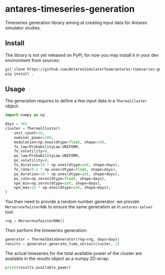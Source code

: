 # antares-timeseries-generation

Timeseries generation library aiming at creating input data
for Antares simulator studies.

## Install

The library is not yet released on PyPI, for now you may install it 
in your dev environment from sources:
```bash
git clone https://github.com/AntaresSimulatorTeam/antares-timeseries-generation
pip install .
```

## Usage

The generation requires to define a few input data in a `ThermalCluster` object: 

```python
import numpy as np

days = 365
cluster = ThermalCluster(
    unit_count=10,
    nominal_power=100,
    modulation=np.ones(dtype=float, shape=24),
    fo_law=ProbabilityLaw.UNIFORM,
    fo_volatility=0,
    po_law=ProbabilityLaw.UNIFORM,
    po_volatility=0,
    fo_duration=10 * np.ones(dtype=int, shape=days),
    fo_rate=0.2 * np.ones(dtype=float, shape=days),
    po_duration=10 * np.ones(dtype=int, shape=days),
    po_rate=np.zeros(dtype=float, shape=days),
    npo_min=np.zeros(dtype=int, shape=days),
    npo_max=10 * np.ones(dtype=int, shape=days),
)
```

You then need to provide a random number generator: we provide `MersernneTwisterRNG` 
to ensure the same generation as in `antares-solver` tool.
```python
rng = MersernneTwisterRNG()
```

Then perform the timeseries generation:
```python
generator = ThermalDataGenerator(rng=rng, days=days)
results = generator.generate_time_series(cluster, 1)
```

The actual timeseries for the total available power of the cluster are available in
the results object as a numpy 2D-array:
```python
print(results.available_power)
```
